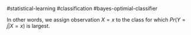 #statistical-learning #classification #bayes-optimial-classifier

In other words, we assign observation $X=x$ to the class for which $Pr(Y=j|X=x)$ is largest.